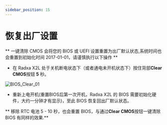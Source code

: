 ```yaml
---
sidebar_position: 15
---
```


# 恢复出厂设置

** 一键清除 CMOS 会将您的 BIOS 或 UEFI 设置重置为出厂默认状态,系统时间也会重置到初始化时间 2017-01-01，请谨慎执行以下操作 **

- 在 Radxa X2L 处于关机断电状态下（或者通电未开机状态下）按住背部**Clear CMOS**按钮 **5** 秒。

![BIOS_Clear_01](/img/x/x2l/bios_clear_01.webp)

- 重新上电开机(重置BIOS后第一次开机，Radxa X2L 的 BIOS 需要初始化硬件，大约一分钟才有显示)，至此 BIOS 恢复回出厂默认状态。

** 移除 RTC 电池 5 - 10 秒，也会重置 BIOS，与通过**Clear CMOS**按钮一键清除 BIOS 有同样的效果.**
